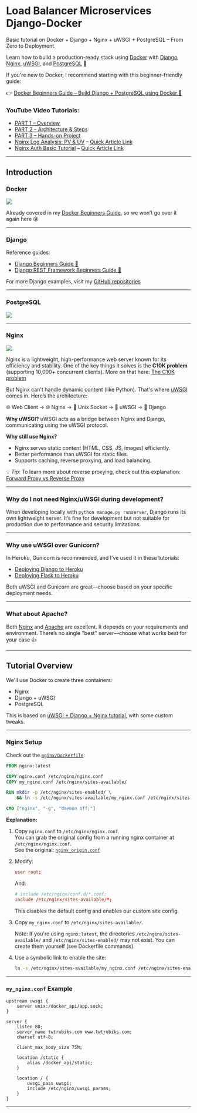 # Load Balancer Microservices Django-Docker

Basic tutorial on Docker + Django + Nginx + uWSGI + PostgreSQL – From Zero to Deployment.

Learn how to build a production-ready stack using [Docker](https://www.docker.com/) with [Django](https://www.djangoproject.com/), [Nginx](https://nginx.org/en/), [uWSGI](https://uwsgi-docs.readthedocs.io/en/latest/), and [PostgreSQL](https://www.postgresql.org/) 📝

If you're new to Docker, I recommend starting with this beginner-friendly guide:

👉 [Docker Beginners Guide – Build Django + PostgreSQL using Docker 📝](https://github.com/twtrubiks/docker-tutorial)

### YouTube Video Tutorials:
- [PART 1 – Overview](https://youtu.be/u4XIMTOsxJk)
- [PART 2 – Architecture & Steps](https://youtu.be/9K4O1UuaXrU)
- [PART 3 – Hands-on Project](https://youtu.be/v7Mf9TuROnc)
- [Nginx Log Analysis: PV & UV](https://youtu.be/mUyDVVX6OD4) – [Quick Article Link](https://github.com/twtrubiks/docker-django-nginx-uwsgi-postgres-tutorial#%E9%80%8F%E9%81%8E-nginx-log-%E5%88%86%E6%9E%90-pv-uv)
- [Nginx Auth Basic Tutorial](https://youtu.be/zWODI3YHb2Y) – [Quick Article Link](https://github.com/twtrubiks/docker-django-nginx-uwsgi-postgres-tutorial#%E8%A8%AD%E5%AE%9A-auth_basic)

---

## Introduction

### Docker
![](https://i.imgur.com/gDcSwcs.png)

Already covered in my [Docker Beginners Guide](https://github.com/twtrubiks/docker-tutorial), so we won’t go over it again here 😛

---

### Django
Reference guides:
- [Django Beginners Guide 📝](https://github.com/twtrubiks/django-tutorial)
- [Django REST Framework Beginners Guide 📝](https://github.com/twtrubiks/django-rest-framework-tutorial)

For more Django examples, visit my [GitHub repositories](https://github.com/twtrubiks?utf8=%E2%9C%93&tab=repositories&q=Django)

---

### PostgreSQL
![](https://i.imgur.com/RrNtbfz.png)

---

### Nginx
![](https://i.imgur.com/AkcCtDa.png)

Nginx is a lightweight, high-performance web server known for its efficiency and stability. One of the key things it solves is the **C10K problem** (supporting 10,000+ concurrent clients). More on that here: [The C10K problem](http://www.kegel.com/c10k.html)

But Nginx can't handle dynamic content (like Python). That's where [uWSGI](https://uwsgi-docs.readthedocs.io/en/latest/) comes in. Here’s the architecture:

🌐 Web Client → 🌐 Nginx → 🔗 Unix Socket → 🔌 uWSGI → 🐍 Django

**Why uWSGI?**
uWSGI acts as a bridge between Nginx and Django, communicating using the uWSGI protocol.

**Why still use Nginx?**
- Nginx serves static content (HTML, CSS, JS, images) efficiently.
- Better performance than uWSGI for static files.
- Supports caching, reverse proxying, and load balancing.

💡 *Tip:* To learn more about reverse proxying, check out this explanation: [Forward Proxy vs Reverse Proxy](https://github.com/twtrubiks/docker-django-nginx-uwsgi-postgres-load-balance-tutorial#%E6%AD%A3%E5%90%91%E4%BB%A3%E7%90%86%E5%99%A8--vs-%E5%8F%8D%E5%90%91%E4%BB%A3%E7%90%86%E5%99%A8)

---

### Why do I not need Nginx/uWSGI during development?

When developing locally with `python manage.py runserver`, Django runs its own lightweight server. It’s fine for development but not suitable for production due to performance and security limitations.

---

### Why use uWSGI over Gunicorn?

In Heroku, Gunicorn is recommended, and I’ve used it in these tutorials:
- [Deploying Django to Heroku](https://github.com/twtrubiks/Deploying_Django_To_Heroku_Tutorial)
- [Deploying Flask to Heroku](https://github.com/twtrubiks/Deploying-Flask-To-Heroku)

Both uWSGI and Gunicorn are great—choose based on your specific deployment needs.

---

### What about Apache?

Both [Nginx](https://nginx.org/en/) and [Apache](https://httpd.apache.org/) are excellent. It depends on your requirements and environment. There’s no single "best" server—choose what works best for your case 👍

---

## Tutorial Overview

We'll use Docker to create three containers:
- Nginx
- Django + uWSGI
- PostgreSQL

This is based on [uWSGI + Django + Nginx tutorial](https://uwsgi-docs.readthedocs.io/en/latest/tutorials/Django_and_nginx.html), with some custom tweaks.

---

### Nginx Setup

Check out the [`nginx/Dockerfile`](https://github.com/twtrubiks/docker-django-nginx-uswgi-postgres-tutorial/blob/master/nginx/Dockerfile):

```Dockerfile
FROM nginx:latest

COPY nginx.conf /etc/nginx/nginx.conf
COPY my_nginx.conf /etc/nginx/sites-available/

RUN mkdir -p /etc/nginx/sites-enabled/ \
    && ln -s /etc/nginx/sites-available/my_nginx.conf /etc/nginx/sites-enabled/

CMD ["nginx", "-g", "daemon off;"]
```

**Explanation:**

1. Copy `nginx.conf` to `/etc/nginx/nginx.conf`.  
   You can grab the original config from a running nginx container at `/etc/nginx/nginx.conf`.  
   See the original: [`nginx_origin.conf`](https://github.com/twtrubiks/docker-django-nginx-uswgi-postgres-tutorial/blob/master/nginx/nginx_origin.conf)

2. Modify:
   ```conf
   user root;
   ```
   And:
   ```conf
   # include /etc/nginx/conf.d/*.conf;
   include /etc/nginx/sites-available/*;
   ```

   This disables the default config and enables our custom site config.

3. Copy `my_nginx.conf` to `/etc/nginx/sites-available/`.

   Note: If you're using `nginx:latest`, the directories `/etc/nginx/sites-available/` and `/etc/nginx/sites-enabled/` may not exist. You can create them yourself (see Dockerfile commands).

4. Use a symbolic link to enable the site:
   ```sh
   ln -s /etc/nginx/sites-available/my_nginx.conf /etc/nginx/sites-enabled/
   ```

---

### `my_nginx.conf` Example

```nginx
upstream uwsgi {
    server unix:/docker_api/app.sock;
}

server {
    listen 80;
    server_name twtrubiks.com www.twtrubiks.com;
    charset utf-8;

    client_max_body_size 75M;

    location /static {
        alias /docker_api/static;
    }

    location / {
        uwsgi_pass uwsgi;
        include /etc/nginx/uwsgi_params;
    }
}
```

---
